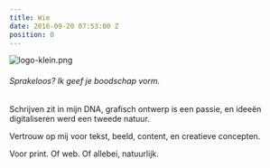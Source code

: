 ```yaml
---
title: Wie
date: 2016-09-20 07:53:00 Z
position: 0
---
```


![logo-klein.png](/uploads/logo-klein.png)
###### Sprakeloos? Ik geef je boodschap vorm.

Schrijven zit in mijn DNA, grafisch ontwerp is een passie, en ideeën digitaliseren werd een tweede natuur. 

Vertrouw op mij voor tekst, beeld, content, en creatieve concepten. 

Voor print. Of web. Of allebei, natuurlijk.

